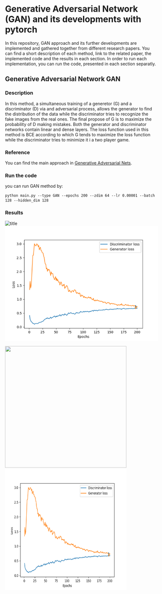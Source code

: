 # Generative Adversarial Network (GAN) and its developments with pytorch
In this repository, GAN approach and its further developments are implemented and gathered together from different research papers. You can find a short description of each method, link to the related paper, the implemented code and the results in each section. In order to run each implementation, you can run the code, presented in each section separatly.

## Generative Adversarial Network GAN
### Description
In this method, a simultaneous training of a generetor (G) and a discriminator (D) via and adversarial process, allows the generator to find the distribution of the data while the discriminator tries to recognize the fake images from the real ones. The final propose of G is to maximize the probability of D making mistakes. Both the generator and discriminator networks contain linear and dense layers.
The loss function used in this method is BCE according to which G tends to maximize the loss function while the discriminator tries to minimize it i a two player game.   

### Reference
You can find the main approach in [Generative Adversarial Nets](https://arxiv.org/pdf/1406.2661.pdf).

### Run the code
you can run GAN method by:
```
python main.py --type GAN --epochs 200 --zdim 64 --lr 0.00001 --batch 128 --hidden_dim 128
```

### Results
![title](Results/GAN_Result.gif "Created images") ![](Results/GAN_Loss.png "Training Loss")
<p float="center">
  <img src="Results/GAN_Result.gif" width="400" height="400" />
  <img src="Results/GAN_Loss.png" width="400" height="400" /> 
</p>
